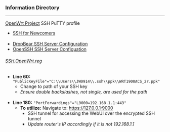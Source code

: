 ### Information Directory ###
---

[OpenWrt Project](https://openwrt.org/) SSH PuTTY profile
* [SSH for Newcomers](https://openwrt.org/docs/guide-quick-start/sshadministration) 
<br></br>
* [DropBear SSH Server Configuration](https://openwrt.org/docs/guide-user/base-system/dropbear) 
* [OpenSSH SSH Server Configuation](https://openwrt.org/docs/guide-user/services/ssh/openssh.server)

###### [SSH.OpenWrt.reg](SSH.OpenWrt.reg) ######

- **Line 60:** `"PublicKeyFile"="C:\\Users\\JW0914\\.ssh\\ppk\\WRT1900ACS_2r.ppk"`
  - Change to path of your SSH key
   - _Ensure double backslashes, not single, are used for the path_
<br></br>
- **Line 180:** `"PortForwardings"="L9000=192.168.1.1:443"`
   - **To utilize:** Navigate to: https://127.0.0.1:9000
     - SSH tunnel for accessing the WebUI over the encrypted SSH tunnel
     - _Update router's IP accordingly if it is not 192.168.1.1_
